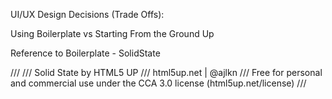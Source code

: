 UI/UX Design Decisions (Trade Offs):

Using Boilerplate vs Starting From the Ground Up

Reference to Boilerplate - SolidState

///
/// Solid State by HTML5 UP
/// html5up.net | @ajlkn
/// Free for personal and commercial use under the CCA 3.0 license (html5up.net/license)
///